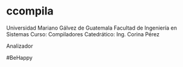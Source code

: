 # ccompila
Universidad Mariano Gálvez de Guatemala
Facultad de Ingeniería en Sistemas
Curso: Compiladores
Catedrático: Ing. Corina Pérez


Analizador

#BeHappy
